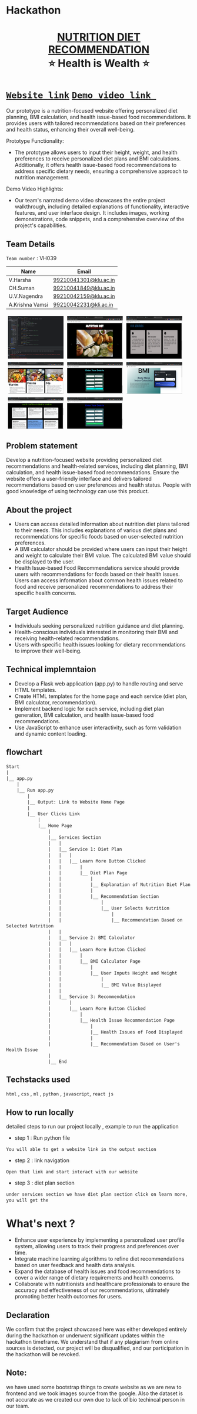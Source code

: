 # Hackathon
<h1 align="center" style="border-bottom: none">
    <b>
        <a href="https://www.google.com">NUTRITION DIET RECOMMENDATION </a><br>
    </b>
    ⭐️ Health is Wealth ⭐️ <br>
</h1>

# [`Website link`](http://www.google.com)  [`Demo video link `](https://drive.google.com/file/d/1TQzSmEQqLEIOYyRuhZOx1pW7gSi1frtu/view?usp=sharing) 
Our prototype is a nutrition-focused website offering personalized diet planning, BMI calculation, and health issue-based food recommendations. It provides users with tailored recommendations based on their preferences and health status, enhancing their overall well-being.

Prototype Functionality:
- The prototype allows users to input their height, weight, and health preferences to receive personalized diet plans and BMI calculations. Additionally, it offers health issue-based food recommendations to address specific dietary needs, ensuring a comprehensive approach to nutrition management.

Demo Video Highlights:
- Our team's narrated demo video showcases the entire project walkthrough, including detailed explanations of functionality, interactive features, and user interface design. It includes images, working demonstrations, code snippets, and a comprehensive overview of the project's capabilities.
## Team Details
`Team number` : VH039

| Name    | Email           |
|---------|-----------------|
| V.Harsha | 99210041301@klu.ac.in |
| CH.Suman | 99210041849@klu.ac.in |
| U.V.Nagendra | 99210042159@klu.ac.in |
| A.Krishna Vamsi | 99210042231@kli.ac.in |

<div style="display: flex; flex-wrap: wrap;">
    <img src="https://github.com/HARSHAVINJAMURI/Hackathon/blob/main/Templates/1.png?raw=true" alt="Image 1" style="width: 30%; margin: 5px;"> 
    <img src="https://github.com/HARSHAVINJAMURI/Hackathon/blob/main/Templates/2.png?raw=true" alt="Image 2" style="width: 30%; margin: 5px;">
    <img src="https://github.com/HARSHAVINJAMURI/Hackathon/blob/main/Templates/3.png?raw=true" alt="Image 3" style="width: 30%; margin: 5px;">
    <img src="https://github.com/HARSHAVINJAMURI/Hackathon/blob/main/Templates/4.png?raw=true" alt="Image 4" style="width: 30%; margin: 5px;">
    <img src="https://github.com/HARSHAVINJAMURI/Hackathon/blob/main/Templates/5.png?raw=true" alt="Image 5" style="width: 30%; margin: 5px;">
    <img src="https://github.com/HARSHAVINJAMURI/Hackathon/blob/main/Templates/6.png?raw=true" alt="Image 6" style="width: 30%; margin: 5px;">
    <img src="https://github.com/HARSHAVINJAMURI/Hackathon/blob/main/Templates/7.png?raw=true" alt="Image 7" style="width: 30%; margin: 5px;">
    <img src="https://github.com/HARSHAVINJAMURI/Hackathon/blob/main/Templates/8.png?raw=true" alt="Image 8" style="width: 30%; margin: 5px;">
</div>

## Problem statement 
Develop a nutrition-focused website providing personalized diet recommendations and health-related services, including diet planning, BMI calculation, and health issue-based food recommendations. Ensure the website offers a user-friendly interface and delivers tailored recommendations based on user preferences and health status. People with good knowledge of using technology can use this product.
## About the project
- Users can access detailed information about nutrition diet plans tailored to their needs. This includes explanations of various diet plans and recommendations for specific foods based on user-selected nutrition preferences.
- A BMI calculator should be provided where users can input their height and weight to calculate their BMI value. The calculated BMI value should be displayed to the user.
- Health Issue-based Food Recommendations service should provide users with recommendations for foods based on their health issues. Users can access information about common health issues related to food and receive personalized recommendations to address their specific health concerns.
## Target Audience
- Individuals seeking personalized nutrition guidance and diet planning.
- Health-conscious individuals interested in monitoring their BMI and receiving health-related recommendations.
- Users with specific health issues looking for dietary recommendations to improve their well-being.
## Technical implemntaion 
- Develop a Flask web application (app.py) to handle routing and serve HTML templates.
- Create HTML templates for the home page and each service (diet plan, BMI calculator, recommendation).
- Implement backend logic for each service, including diet plan generation, BMI calculation, and health issue-based food recommendations.
- Use JavaScript to enhance user interactivity, such as form validation and dynamic content loading.

## flowchart
```
Start
|
|__ app.py
    |
    |__ Run app.py
        |
        |__ Output: Link to Website Home Page
        |
        |__ User Clicks Link
            |
            |__ Home Page
                |
                |__ Services Section
                |   |
                |   |__ Service 1: Diet Plan
                |   |   |
                |   |   |__ Learn More Button Clicked
                |   |       |
                |   |       |__ Diet Plan Page
                |   |           |
                |   |           |__ Explanation of Nutrition Diet Plan
                |   |           |
                |   |           |__ Recommendation Section
                |   |               |
                |   |               |__ User Selects Nutrition
                |   |                   |
                |   |                   |__ Recommendation Based on Selected Nutrition
                |   |
                |   |__ Service 2: BMI Calculator
                |   |   |
                |   |   |__ Learn More Button Clicked
                |   |       |
                |   |       |__ BMI Calculator Page
                |   |           |
                |   |           |__ User Inputs Height and Weight
                |   |               |
                |   |               |__ BMI Value Displayed
                |   |
                |   |__ Service 3: Recommendation
                |       |
                |       |__ Learn More Button Clicked
                |           |
                |           |__ Health Issue Recommendation Page
                |               |
                |               |__ Health Issues of Food Displayed
                |               |
                |               |__ Recommendation Based on User's Health Issue
                |
                |__ End
  ```

## Techstacks used 
`html` , `css` , `ml` , `python` , `javascript`, `react js`
## How to run locally 
detailed steps to run our project locally , example to run the application 
- step 1 : Run python file 
```
You will able to get a website link in the output section
```
- step 2 : link navigation
```
Open that link and start interact with our website
```
- step 3 : diet plan section
```
under services section we have diet plan section click on learn more, you will get the 
```
# What's next ?
- Enhance user experience by implementing a personalized user profile system, allowing users to track their progress and preferences over time.
- Integrate machine learning algorithms to refine diet recommendations based on user feedback and health data analysis.
- Expand the database of health issues and food recommendations to cover a wider range of dietary requirements and health concerns.
- Collaborate with nutritionists and healthcare professionals to ensure the accuracy and effectiveness of our recommendations, ultimately promoting better health outcomes for users.
## Declaration
We confirm that the project showcased here was either developed entirely during the hackathon or underwent significant updates within the hackathon timeframe. We understand that if any plagiarism from online sources is detected, our project will be disqualified, and our participation in the hackathon will be revoked.
## Note:
we have used some bootstrap things to create website as we are new to frontend and we took images source from the google. Also the dataset is not accurate as we created  our own due to lack of bio techincal person in our team.
